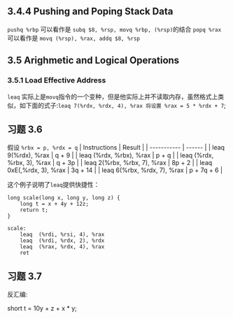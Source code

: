 ## 3.4.4 Pushing and Poping Stack Data

`pushq %rbp` 可以看作是 `subq $8, %rsp, movq %rbp, (%rsp)`的结合
`popq %rax` 可以看作是 `movq (%rsp), %rax, addq $8, %rsp`

## 3.5 Arighmetic and Logical Operations

### 3.5.1 Load Effective Address

`leaq` 实际上是`movq`指令的一个变种，但是他实际上并不读取内存，虽然格式上类似，如下面的式子:`leaq 7(%rdx, %rdx, 4), %rax 将设置 %rax = 5 * %rdx + 7`;

## 习题 3.6

假设 `%rbx = p, %rdx = q`
| Instructions              | Result |
| -----------               | ------ |
| leaq 9(%rdx), %rax        | q + 9  |
| leaq (%rdx, %rbx), %rax   | p + q  |
| leaq (%rdx, %rbx, 3), %rax | q + 3p |
| leaq 2(%rbx, %rbx, 7), %rax | 8p + 2 |
| leaq 0xE(,%rdx, 3), %rax  | 3q + 14 |
| leaq 6(%rbx, %rdx, 7), %rax | p + 7q + 6 |

这个例子说明了`leaq`提供快捷性：

```
long scale(long x, long y, long z) {
    long t = x + 4y + 12z;
    return t;
}

scale:
    leaq  (%rdi, %rsi, 4), %rax
    leaq  (%rdi, %rdx, 2), %rdx
    leaq  (%rax, %rdx, 4), %rax
    ret
```

## 习题 3.7

反汇编:

short t = 10y + z + x * y;




